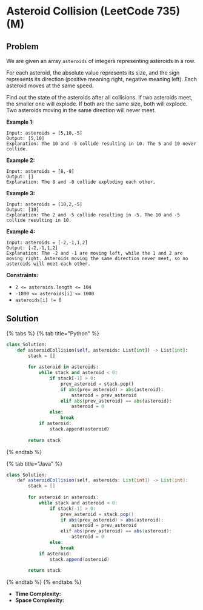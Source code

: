 # Asteroid Collision (LeetCode  735) (M)

## Problem



We are given an array `asteroids` of integers representing asteroids in a row.

For each asteroid, the absolute value represents its size, and the sign represents its direction (positive meaning right, negative meaning left). Each asteroid moves at the same speed.

Find out the state of the asteroids after all collisions. If two asteroids meet, the smaller one will explode. If both are the same size, both will explode. Two asteroids moving in the same direction will never meet.

&#x20;

**Example 1:**

```
Input: asteroids = [5,10,-5]
Output: [5,10]
Explanation: The 10 and -5 collide resulting in 10. The 5 and 10 never collide.
```

**Example 2:**

```
Input: asteroids = [8,-8]
Output: []
Explanation: The 8 and -8 collide exploding each other.
```

**Example 3:**

```
Input: asteroids = [10,2,-5]
Output: [10]
Explanation: The 2 and -5 collide resulting in -5. The 10 and -5 collide resulting in 10.
```

**Example 4:**

```
Input: asteroids = [-2,-1,1,2]
Output: [-2,-1,1,2]
Explanation: The -2 and -1 are moving left, while the 1 and 2 are moving right. Asteroids moving the same direction never meet, so no asteroids will meet each other.
```

&#x20;

**Constraints:**

* `2 <= asteroids.length <= 104`
* `-1000 <= asteroids[i] <= 1000`
* `asteroids[i] != 0`



## Solution&#x20;

{% tabs %}
{% tab title="Python" %}
```python
class Solution:
    def asteroidCollision(self, asteroids: List[int]) -> List[int]:
        stack = []
        
        for asteroid in asteroids:
            while stack and asteroid < 0:
                if stack[-1] > 0:
                    prev_asteroid = stack.pop()
                    if abs(prev_asteroid) > abs(asteroid):
                        asteroid = prev_asteroid
                    elif abs(prev_asteroid) == abs(asteroid):
                        asteroid = 0
                else:
                    break
            if asteroid:
                stack.append(asteroid)
                        
        return stack
```
{% endtab %}

{% tab title="Java" %}
```java
class Solution:
    def asteroidCollision(self, asteroids: List[int]) -> List[int]:
        stack = []
        
        for asteroid in asteroids:
            while stack and asteroid < 0:
                if stack[-1] > 0:
                    prev_asteroid = stack.pop()
                    if abs(prev_asteroid) > abs(asteroid):
                        asteroid = prev_asteroid
                    elif abs(prev_asteroid) == abs(asteroid):
                        asteroid = 0
                else:
                    break
            if asteroid:
                stack.append(asteroid)
                        
        return stack
```
{% endtab %}
{% endtabs %}

* **Time Complexity:**
* **Space Complexity:**

